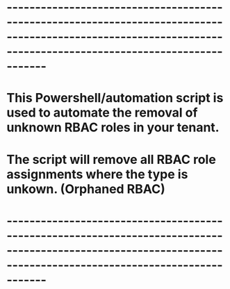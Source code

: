 # --------------------------------------------------------------------------------------------------------------------------------------------------------------- #
# This Powershell/automation script is used to automate the removal of unknown RBAC roles in your tenant.
# The script will remove all RBAC role assignments where the type is unkown. (Orphaned RBAC)
# --------------------------------------------------------------------------------------------------------------------------------------------------------------- #